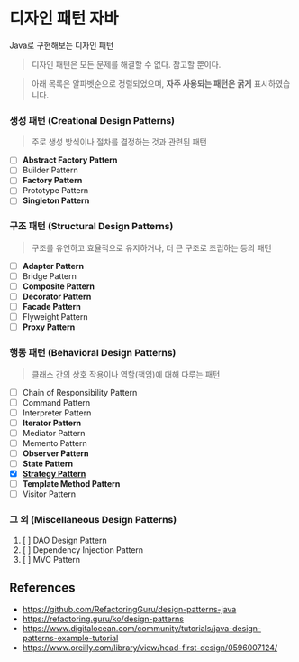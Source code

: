 # 디자인 패턴 자바

Java로 구현해보는 디자인 패턴

> 디자인 패턴은 모든 문제를 해결할 수 없다. 참고할 뿐이다.

> 아래 목록은 알파벳순으로 정렬되었으며, **자주 사용되는 패턴은 굵게** 표시하였습니다.

### 생성 패턴 (Creational Design Patterns)

> 주로 생성 방식이나 절차를 결정하는 것과 관련된 패턴

- [ ] **Abstract Factory Pattern**
- [ ] Builder Pattern
- [ ] **Factory Pattern**
- [ ] Prototype Pattern
- [ ] **Singleton Pattern**

### 구조 패턴 (Structural Design Patterns)

> 구조를 유연하고 효율적으로 유지하거나, 더 큰 구조로 조립하는 등의 패턴

- [ ] **Adapter Pattern**
- [ ] Bridge Pattern
- [ ] **Composite Pattern**
- [ ] **Decorator Pattern**
- [ ] **Facade Pattern**
- [ ] Flyweight Pattern
- [ ] **Proxy Pattern**

### 행동 패턴 (Behavioral Design Patterns)

> 클래스 간의 상호 작용이나 역할(책임)에 대해 다루는 패턴

- [ ] Chain of Responsibility Pattern
- [ ] Command Pattern
- [ ] Interpreter Pattern
- [ ] **Iterator Pattern**
- [ ] Mediator Pattern
- [ ] Memento Pattern
- [ ] **Observer Pattern**
- [ ] **State Pattern**
- [x] **[Strategy Pattern](src/main/designpatterns/strategy)**
- [ ] **Template Method Pattern**
- [ ] Visitor Pattern

### 그 외 (Miscellaneous Design Patterns)

1. [ ] DAO Design Pattern
2. [ ] Dependency Injection Pattern
3. [ ] MVC Pattern

## References

* https://github.com/RefactoringGuru/design-patterns-java
* https://refactoring.guru/ko/design-patterns
* https://www.digitalocean.com/community/tutorials/java-design-patterns-example-tutorial
* https://www.oreilly.com/library/view/head-first-design/0596007124/